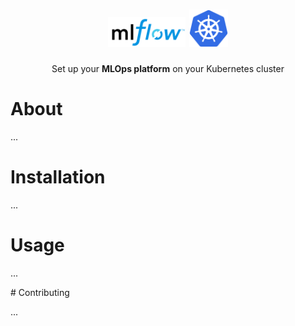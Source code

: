 

<h1 align="center">
  <img src="./assets/mlflow-logo.png" width="124" />
  <img src="./assets/k8s-logo.png" width="62" />
  <br />
</h1>
<p align="center">Set up your <strong>MLOps platform</strong> on your Kubernetes cluster</p>

# About

...


# Installation

...


# Usage

...


# Contributing

...


